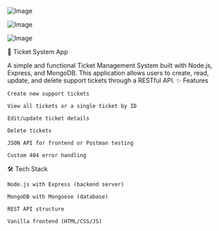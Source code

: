 
![Image](https://github.com/user-attachments/assets/7ec9c174-0fa0-488a-a728-21c6aefaad01)

![Image](https://github.com/user-attachments/assets/7fb48d14-d420-4785-bb24-5d2ca7313e5e)

![Image](https://github.com/user-attachments/assets/7d9dc9a8-c7e2-4b24-8405-d1e46dcbcc32)

🎫 Ticket System App

A simple and functional Ticket Management System built with Node.js, Express, and MongoDB.
This application allows users to create, read, update, and delete support tickets through a RESTful API.
✨ Features

    Create new support tickets

    View all tickets or a single ticket by ID

    Edit/update ticket details

    Delete tickets

    JSON API for frontend or Postman testing

    Custom 404 error handling

🛠 Tech Stack

    Node.js with Express (backend server)

    MongoDB with Mongoose (database)

    REST API structure

    Vanilla frontend (HTML/CSS/JS)
